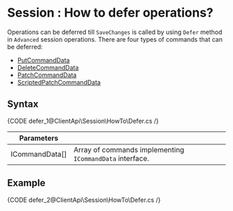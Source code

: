 # Session : How to defer operations?

Operations can be deferred till `SaveChanges` is called by using `Defer` method in `Advanced` session operations. There are four types of commands that can be deferred:

- [PutCommandData](../../../glossary/put-command-data)
- [DeleteCommandData](../../../glossary/delete-command-data)
- [PatchCommandData](../../../glossary/patch-command-data)
- [ScriptedPatchCommandData](../../../glossary/scripted-patch-command-data)

## Syntax

{CODE defer_1@ClientApi\Session\HowTo\Defer.cs /}

| Parameters | | |
| ------------- | ------------- | ----- |
| ICommandData[] | Array of commands implementing `ICommandData` interface. |

## Example

{CODE defer_2@ClientApi\Session\HowTo\Defer.cs /}
